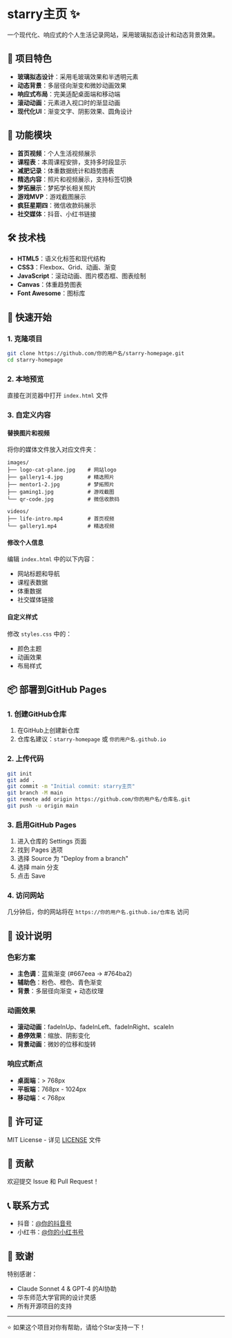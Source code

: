 # starry主页 ✨

一个现代化、响应式的个人生活记录网站，采用玻璃拟态设计和动态背景效果。

## 🌟 项目特色

- **玻璃拟态设计**：采用毛玻璃效果和半透明元素
- **动态背景**：多层径向渐变和微妙动画效果
- **响应式布局**：完美适配桌面端和移动端
- **滚动动画**：元素进入视口时的渐显动画
- **现代化UI**：渐变文字、阴影效果、圆角设计

## 📱 功能模块

- **首页视频**：个人生活视频展示
- **课程表**：本周课程安排，支持多时段显示
- **减肥记录**：体重数据统计和趋势图表
- **精选内容**：照片和视频展示，支持标签切换
- **梦拓展示**：梦拓学长相关照片
- **游戏MVP**：游戏截图展示
- **疯狂星期四**：微信收款码展示
- **社交媒体**：抖音、小红书链接

## 🛠️ 技术栈

- **HTML5**：语义化标签和现代结构
- **CSS3**：Flexbox、Grid、动画、渐变
- **JavaScript**：滚动动画、图片模态框、图表绘制
- **Canvas**：体重趋势图表
- **Font Awesome**：图标库

## 🚀 快速开始

### 1. 克隆项目
```bash
git clone https://github.com/你的用户名/starry-homepage.git
cd starry-homepage
```

### 2. 本地预览
直接在浏览器中打开 `index.html` 文件

### 3. 自定义内容

#### 替换图片和视频
将你的媒体文件放入对应文件夹：
```
images/
├── logo-cat-plane.jpg    # 网站logo
├── gallery1-4.jpg        # 精选照片
├── mentor1-2.jpg         # 梦拓照片
├── gaming1.jpg           # 游戏截图
└── qr-code.jpg           # 微信收款码

videos/
├── life-intro.mp4        # 首页视频
└── gallery1.mp4          # 精选视频
```

#### 修改个人信息
编辑 `index.html` 中的以下内容：
- 网站标题和导航
- 课程表数据
- 体重数据
- 社交媒体链接

#### 自定义样式
修改 `styles.css` 中的：
- 颜色主题
- 动画效果
- 布局样式

## 📦 部署到GitHub Pages

### 1. 创建GitHub仓库
1. 在GitHub上创建新仓库
2. 仓库名建议：`starry-homepage` 或 `你的用户名.github.io`

### 2. 上传代码
```bash
git init
git add .
git commit -m "Initial commit: starry主页"
git branch -M main
git remote add origin https://github.com/你的用户名/仓库名.git
git push -u origin main
```

### 3. 启用GitHub Pages
1. 进入仓库的 Settings 页面
2. 找到 Pages 选项
3. 选择 Source 为 "Deploy from a branch"
4. 选择 main 分支
5. 点击 Save

### 4. 访问网站
几分钟后，你的网站将在 `https://你的用户名.github.io/仓库名` 访问

## 🎨 设计说明

### 色彩方案
- **主色调**：蓝紫渐变 (#667eea → #764ba2)
- **辅助色**：粉色、橙色、青色渐变
- **背景**：多层径向渐变 + 动态纹理

### 动画效果
- **滚动动画**：fadeInUp、fadeInLeft、fadeInRight、scaleIn
- **悬停效果**：缩放、阴影变化
- **背景动画**：微妙的位移和旋转

### 响应式断点
- **桌面端**：> 768px
- **平板端**：768px - 1024px
- **移动端**：< 768px

## 📄 许可证

MIT License - 详见 [LICENSE](LICENSE) 文件

## 🤝 贡献

欢迎提交 Issue 和 Pull Request！

## 📞 联系方式

- 抖音：[@你的抖音号](https://www.douyin.com/user/62088362935)
- 小红书：[@你的小红书号](https://www.xiaohongshu.com/user/profile/623ac2cf00000000100058df)

## 🙏 致谢

特别感谢：
- Claude Sonnet 4 & GPT-4 的AI协助
- 华东师范大学官网的设计灵感
- 所有开源项目的支持

---

⭐ 如果这个项目对你有帮助，请给个Star支持一下！